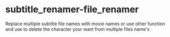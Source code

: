 # subtitle_renamer-file_renamer
Replace multiple subtitle file names with movie names or use other function and use to delete the character your want from multiple files name's
